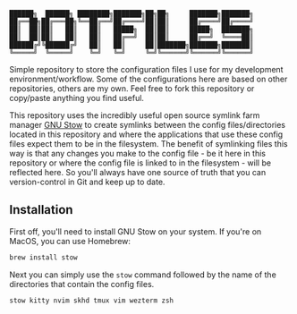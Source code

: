 ```
██████╗  ██████╗ ████████╗███████╗██╗██╗     ███████╗███████╗
██╔══██╗██╔═══██╗╚══██╔══╝██╔════╝██║██║     ██╔════╝██╔════╝
██║  ██║██║   ██║   ██║   █████╗  ██║██║     █████╗  ███████╗
██║  ██║██║   ██║   ██║   ██╔══╝  ██║██║     ██╔══╝  ╚════██║
██████╔╝╚██████╔╝   ██║   ██║     ██║███████╗███████╗███████║
╚═════╝  ╚═════╝    ╚═╝   ╚═╝     ╚═╝╚══════╝╚══════╝╚══════╝
```

Simple repository to store the configuration files I use for my development environment/workflow.
Some of the configurations here are based on other repositories, others are my own. Feel free to fork this repository or copy/paste anything you find useful.

This repository uses the incredibly useful open source symlink farm manager [GNU Stow](https://www.gnu.org/software/stow/) to create symlinks between the config files/directories located in this repository and where the applications that use these config files expect them to be in the filesystem. The benefit of symlinking files this way is that any changes you make to the config file - be it here in this repository or where the config file is linked to in the filesystem - will be reflected here. So you'll always have one source of truth that you can version-control in Git and keep up to date.

## Installation

First off, you'll need to install GNU Stow on your system. If you're on MacOS, you can use Homebrew:

```bash
brew install stow
```

Next you can simply use the `stow` command followed by the name of the directories that contain the config files.

```bash
stow kitty nvim skhd tmux vim wezterm zsh
```

